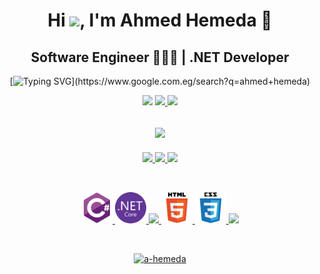 <h1 align="center">Hi <img src="https://raw.githubusercontent.com/aemmadi/aemmadi/master/wave.gif" width="30">, I'm Ahmed Hemeda 👑</h1>

<h2 align="center">Software Engineer 👨🏻‍💻 | .NET Developer</h2>

<div align="center">

[![Typing SVG](https://readme-typing-svg.demolab.com?font=Orbitron&weight=500&size=22&pause=1000&color=C00000&center=true&vCenter=true&width=420&lines=Follow+to+get+new+updates+💙👌;)](https://www.google.com.eg/search?q=ahmed+hemeda)

</div>

<p align="center">
  <img src="https://komarev.com/ghpvc/?username=a-hemeda&label=Visitors&color=0060A0&style=flat" height="40"/>
  <a href="https://github.com/a-hemeda">
  <img src="https://img.shields.io/badge/dynamic/json?logo=github&label=Followers&labelColor=202525&color=800000&query=%24.data.totalSubs&url=https%3A%2F%2Fapi.spencerwoo.com%2Fsubstats%2F%3Fsource%3Dgithub%26queryKey%3Da-hemeda&longCache=true" height="40"/> </a>
  <a href="https://github.com/a-hemeda?tab=stars"> <img Followers" src="https://img.shields.io/github/stars/a-hemeda?color=red&logo=github" height="40" > </a> </p>
 
<h2 align="center">
  <img src="https://readme-typing-svg.herokuapp.com?lines=Plus+21K+Followers+on+LinkedIn+❤️✨" /> </h2>
 
<p align="center">
  <a target="_blank" href="https://www.linkedin.com/in/a-hemeda"><img src="https://img.shields.io/badge/-LinkedIn-0060A0?style=for-the-badge&logo=Linkedin&logoColor=white" height="50" > </img> </a>
  <a target="_blank" href="mailto:7hemeda@gmail.com"><img src="https://img.shields.io/badge/-Gmail-800000?style=for-the-badge&logo=Gmail&logoColor=white" height="50" > </img> </a>
  <a target="_blank" href="https://www.google.com.eg/search?q=ahmed+hemeda"><img src="https://img.shields.io/badge/-Google-00A060?style=for-the-badge&logo=Google&logoColor=white" height="50" > </img> </a> </p>
<br/>
<p align="center">
  <a href="https://www.w3schools.com/cs/" target="_blank" rel="noreferrer"> <img src="https://raw.githubusercontent.com/devicons/devicon/master/icons/csharp/csharp-original.svg" height="50"/> </a>
  <a href="https://dotnet.microsoft.com/" target="_blank" rel="noreferrer"> <img src="https://raw.githubusercontent.com/devicons/devicon/master/icons/dotnetcore/dotnetcore-original.svg" height="50"/> </a>
  <a href="https://postman.com" target="_blank" rel="noreferrer"> <img src="https://www.vectorlogo.zone/logos/getpostman/getpostman-icon.svg" height="50"/> </a>
  <a href="https://www.w3.org/html/" target="_blank" rel="noreferrer"> <img src="https://raw.githubusercontent.com/devicons/devicon/master/icons/html5/html5-original-wordmark.svg" height="50"/> </a>
  <a href="https://www.w3schools.com/css/" target="_blank" rel="noreferrer"> <img src="https://raw.githubusercontent.com/devicons/devicon/master/icons/css3/css3-original-wordmark.svg" height="50"/> </a>
  <a href="https://git-scm.com/" target="_blank" rel="noreferrer"> <img src="https://www.vectorlogo.zone/logos/git-scm/git-scm-icon.svg" height="50"/> </a> </p>
<br/>
<p align="center">
  <a href="https://github.com/ryo-ma/github-profile-trophy"><img src="https://github-profile-trophy.vercel.app/?username=a-hemeda&theme=algolia" alt="a-hemeda" /></a> </p>
